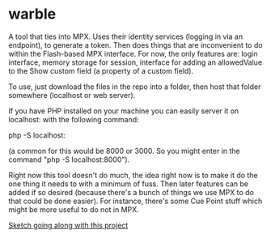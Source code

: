 # warble

A tool that ties into MPX. Uses their identity services (logging in via an endpoint), to generate a token. Then does things that are inconvenient to do within the Flash-based MPX interface. For now, the only features are: login interface, memory storage for session, interface for adding an allowedValue to the Show custom field (a property of a custom field).



To use, just download the files in the repo into a folder, then host that folder somewhere (localhost or web server).

If you have PHP installed on your machine you can easily server it on localhost:<port-number> with the following command:

php -S localhost:<port-number>

(a common <port-number> for this would be 8000 or 3000. So you might enter in the command "php -S localhost:8000").



Right now this tool doesn't do much, the idea right now is to make it do the one thing it needs to with a minimum of fuss.
Then later features can be added if so desired (because there's a bunch of things we use MPX to do that could be done easier).
For instance, there's some Cue Point stuff which might be more useful to do not in MPX.


[Sketch going along with this project](sketch.png)
